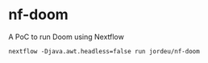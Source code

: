 # nf-doom

A PoC to run Doom using Nextflow

```
nextflow -Djava.awt.headless=false run jordeu/nf-doom
```
